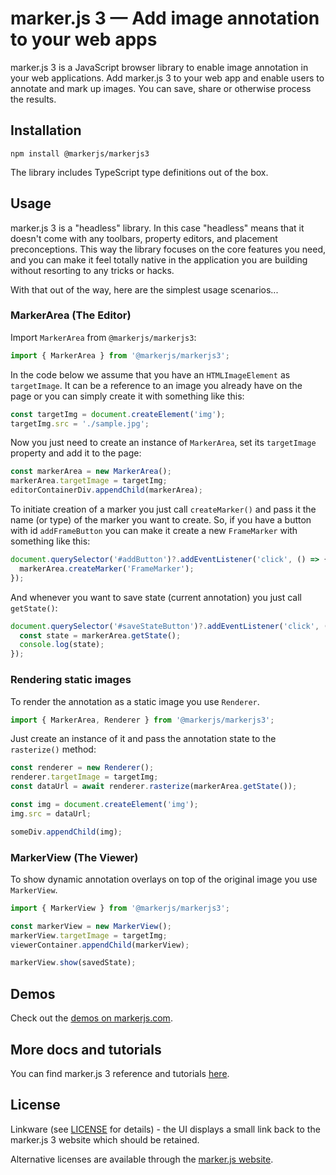 # marker.js 3 &mdash; Add image annotation to your web apps

marker.js 3 is a JavaScript browser library to enable image annotation in your web applications. Add marker.js 3 to your web app and enable users to annotate and mark up images. You can save, share or otherwise process the results.

## Installation

```
npm install @markerjs/markerjs3
```

The library includes TypeScript type definitions out of the box.

## Usage

marker.js 3 is a "headless" library. In this case "headless" means that it doesn't come with any toolbars, property editors, and placement preconceptions. This way the library focuses on the core features you need, and you can make it feel totally native in the application you are building without resorting to any tricks or hacks.

With that out of the way, here are the simplest usage scenarios...

### MarkerArea (The Editor)

Import `MarkerArea` from `@markerjs/markerjs3`:

```js
import { MarkerArea } from '@markerjs/markerjs3';
```

In the code below we assume that you have an `HTMLImageElement` as `targetImage`. It can be a reference to an image you already have on the page or you can simply create it with something like this:

```js
const targetImg = document.createElement('img');
targetImg.src = './sample.jpg';
```

Now you just need to create an instance of `MarkerArea`, set its `targetImage` property and add it to the page:

```js
const markerArea = new MarkerArea();
markerArea.targetImage = targetImg;
editorContainerDiv.appendChild(markerArea);
```

To initiate creation of a marker you just call `createMarker()` and pass it the name (or type) of the marker you want to create. So, if you have a button with id `addFrameButton` you can make it create a new `FrameMarker` with something like this:

```js
document.querySelector('#addButton')?.addEventListener('click', () => {
  markerArea.createMarker('FrameMarker');
});
```

And whenever you want to save state (current annotation) you just call `getState()`:

```js
document.querySelector('#saveStateButton')?.addEventListener('click', () => {
  const state = markerArea.getState();
  console.log(state);
});
```

### Rendering static images

To render the annotation as a static image you use `Renderer`.

```js
import { MarkerArea, Renderer } from '@markerjs/markerjs3';
```

Just create an instance of it and pass the annotation state to the `rasterize()` method:

```js
const renderer = new Renderer();
renderer.targetImage = targetImg;
const dataUrl = await renderer.rasterize(markerArea.getState());

const img = document.createElement('img');
img.src = dataUrl;

someDiv.appendChild(img);
```

### MarkerView (The Viewer)

To show dynamic annotation overlays on top of the original image you use `MarkerView`.

```js
import { MarkerView } from '@markerjs/markerjs3';

const markerView = new MarkerView();
markerView.targetImage = targetImg;
viewerContainer.appendChild(markerView);

markerView.show(savedState);
```

## Demos

Check out the [demos on markerjs.com](https://markerjs.com/demos).

## More docs and tutorials

You can find marker.js 3 reference and tutorials [here](https://markerjs.com/docs-v3/).

## License

Linkware (see [LICENSE](https://github.com/ailon/markerjs3/blob/master/LICENSE) for details) - the UI displays a small link back to the marker.js 3 website which should be retained.

Alternative licenses are available through the [marker.js website](https://markerjs.com).
